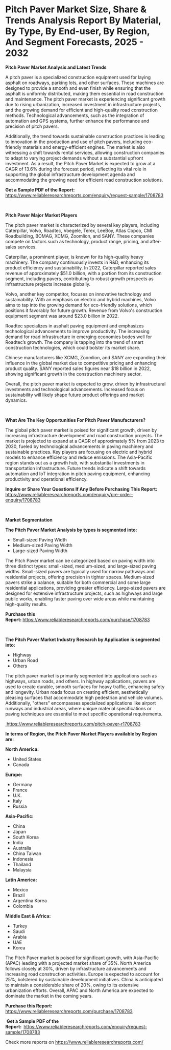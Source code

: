 <p><h1>Pitch Paver Market Size, Share & Trends Analysis Report By Material, By Type, By End-user, By Region, And Segment Forecasts, 2025 - 2032</h1></p><p><strong>Pitch Paver Market Analysis and Latest Trends</strong></p>
<p><p>A pitch paver is a specialized construction equipment used for laying asphalt on roadways, parking lots, and other surfaces. These machines are designed to provide a smooth and even finish while ensuring that the asphalt is uniformly distributed, making them essential in road construction and maintenance. The pitch paver market is experiencing significant growth due to rising urbanization, increased investment in infrastructure projects, and the growing demand for efficient and high-quality road construction methods. Technological advancements, such as the integration of automation and GPS systems, further enhance the performance and precision of pitch pavers.</p><p>Additionally, the trend towards sustainable construction practices is leading to innovation in the production and use of pitch pavers, including eco-friendly materials and energy-efficient engines. The market is also witnessing a shift towards rental services, allowing construction companies to adapt to varying project demands without a substantial upfront investment. As a result, the Pitch Paver Market is expected to grow at a CAGR of 13.6% during the forecast period, reflecting its vital role in supporting the global infrastructure development agenda and accommodating the growing need for efficient road construction solutions.</p></p>
<p><strong>Get a Sample PDF of the Report:&nbsp;</strong> <a href="https://www.reliableresearchreports.com/enquiry/request-sample/1708783?utm_campaign=3262&utm_medium=2&utm_source=Github&utm_content=ia&utm_term=27032025&utm_id=pitch-paver">https://www.reliableresearchreports.com/enquiry/request-sample/1708783</a></p>
<p>&nbsp;</p>
<p><strong>Pitch Paver Major Market Players</strong></p>
<p><p>The pitch paver market is characterized by several key players, including Caterpillar, Volvo, Roadtec, Voegele, Terex, LeeBoy, Atlas Copco, CMI Roadbuilding, BOMAG, XCMG, Zoomlion, and SANY. These companies compete on factors such as technology, product range, pricing, and after-sales services.</p><p>Caterpillar, a prominent player, is known for its high-quality heavy machinery. The company continuously invests in R&D, enhancing its product efficiency and sustainability. In 2022, Caterpillar reported sales revenue of approximately $51.0 billion, with a portion from its construction segment, including pavers, contributing to robust growth prospects as infrastructure projects increase globally.</p><p>Volvo, another key competitor, focuses on innovative technology and sustainability. With an emphasis on electric and hybrid machines, Volvo aims to tap into the growing demand for eco-friendly solutions, which positions it favorably for future growth. Revenue from Volvo's construction equipment segment was around $23.0 billion in 2022.</p><p>Roadtec specializes in asphalt paving equipment and emphasizes technological advancements to improve productivity. The increasing demand for road infrastructure in emerging economies bodes well for Roadtec’s growth. The company is tapping into the trend of smart construction technologies, which could bolster its market share.</p><p>Chinese manufacturers like XCMG, Zoomlion, and SANY are expanding their influence in the global market due to competitive pricing and enhancing product quality. SANY reported sales figures near $18 billion in 2022, showing significant growth in the construction machinery sector.</p><p>Overall, the pitch paver market is expected to grow, driven by infrastructural investments and technological advancements. Increased focus on sustainability will likely shape future product offerings and market dynamics.</p></p>
<p>&nbsp;</p>
<p><strong>What Are The Key Opportunities For Pitch Paver Manufacturers?</strong></p>
<p><p>The global pitch paver market is poised for significant growth, driven by increasing infrastructure development and road construction projects. The market is projected to expand at a CAGR of approximately 5% from 2023 to 2030, fueled by technological advancements in paving machinery and sustainable practices. Key players are focusing on electric and hybrid models to enhance efficiency and reduce emissions. The Asia-Pacific region stands out as a growth hub, with substantial investments in transportation infrastructure. Future trends indicate a shift towards automation and IoT integration in pitch paving equipment, enhancing productivity and operational efficiency.</p></p>
<p><strong>Inquire or Share Your Questions If Any Before Purchasing This Report:</strong> <a href="https://www.reliableresearchreports.com/enquiry/pre-order-enquiry/1708783?utm_campaign=3262&utm_medium=2&utm_source=Github&utm_content=ia&utm_term=27032025&utm_id=pitch-paver">https://www.reliableresearchreports.com/enquiry/pre-order-enquiry/1708783</a></p>
<p>&nbsp;</p>
<p><strong>Market Segmentation</strong></p>
<p><strong>The Pitch Paver Market Analysis by types is segmented into:</strong></p>
<p><ul><li>Small-sized Paving Width</li><li>Medium-sized Paving Width</li><li>Large-sized Paving Width</li></ul></p>
<p><p>The Pitch Paver market can be categorized based on paving width into three distinct types: small-sized, medium-sized, and large-sized paving widths. Small-sized pavers are typically used for narrow pathways and residential projects, offering precision in tighter spaces. Medium-sized pavers strike a balance, suitable for both commercial and some large residential applications, providing greater efficiency. Large-sized pavers are designed for extensive infrastructure projects, such as highways and large public works, enabling faster paving over wide areas while maintaining high-quality results.</p></p>
<p><strong>Purchase this Report:&nbsp;</strong><a href="https://www.reliableresearchreports.com/purchase/1708783?utm_campaign=3262&utm_medium=2&utm_source=Github&utm_content=ia&utm_term=27032025&utm_id=pitch-paver">https://www.reliableresearchreports.com/purchase/1708783</a></p>
<p>&nbsp;</p>
<p><strong>The Pitch Paver Market Industry Research by Application is segmented into:</strong></p>
<p><ul><li>Highway</li><li>Urban Road</li><li>Others</li></ul></p>
<p><p>The pitch paver market is primarily segmented into applications such as highways, urban roads, and others. In highway applications, pavers are used to create durable, smooth surfaces for heavy traffic, enhancing safety and longevity. Urban roads focus on creating efficient, aesthetically pleasing surfaces that accommodate high pedestrian and vehicle volumes. Additionally, "others" encompasses specialized applications like airport runways and industrial areas, where unique material specifications or paving techniques are essential to meet specific operational requirements.</p></p>
<p><a href="https://www.reliableresearchreports.com/pitch-paver-r1708783?utm_campaign=3262&utm_medium=2&utm_source=Github&utm_content=ia&utm_term=27032025&utm_id=pitch-paver">&nbsp;https://www.reliableresearchreports.com/pitch-paver-r1708783</a></p>
<p><strong>In terms of Region, the Pitch Paver Market Players available by Region are:</strong></p>
<p>
    <p> <strong> North America: </strong>
        <ul>
            <li>United States</li>
            <li>Canada</li>
        </ul>
        </p> 
    <p> <strong> Europe: </strong>
        <ul>
            <li>Germany</li>
            <li>France</li>
            <li>U.K.</li>
            <li>Italy</li>
            <li>Russia</li>
        </ul>
        </p> 
    <p> <strong> Asia-Pacific: </strong>
        <ul>
            <li>China</li>
            <li>Japan</li>
            <li>South Korea</li>
            <li>India</li>
            <li>Australia</li>
            <li>China Taiwan</li>
            <li>Indonesia</li>
            <li>Thailand</li>
            <li>Malaysia</li>
        </ul>
        </p> 
    <p> <strong> Latin America: </strong>
        <ul>
            <li>Mexico</li>
            <li>Brazil</li>
            <li>Argentina Korea</li>
            <li>Colombia</li>
        </ul>
        </p> 
    <p> <strong> Middle East & Africa: </strong>
        <ul>
            <li>Turkey</li>
            <li>Saudi</li>
            <li>Arabia</li>
            <li>UAE</li>
            <li>Korea</li>
        </ul>
    </p>
    </p>
<p><p>The Pitch Paver market is poised for significant growth, with Asia-Pacific (APAC) leading with a projected market share of 35%. North America follows closely at 30%, driven by infrastructure advancements and increasing road construction activities. Europe is expected to account for 25%, bolstered by sustainable development initiatives. China is anticipated to maintain a considerable share of 20%, owing to its extensive urbanization efforts. Overall, APAC and North America are expected to dominate the market in the coming years.</p></p>
<p><strong>Purchase this Report: </strong><a href="https://www.reliableresearchreports.com/purchase/1708783?utm_campaign=3262&utm_medium=2&utm_source=Github&utm_content=ia&utm_term=27032025&utm_id=pitch-paver">https://www.reliableresearchreports.com/purchase/1708783</a></p>
<p>&nbsp;<strong>Get a Sample PDF of the Report:&nbsp;&nbsp;</strong><a href="https://www.reliableresearchreports.com/enquiry/request-sample/1708783?utm_campaign=3262&utm_medium=2&utm_source=Github&utm_content=ia&utm_term=27032025&utm_id=pitch-paver">https://www.reliableresearchreports.com/enquiry/request-sample/1708783</a></p>
<p><strong></strong></p>
<p>Check more reports on <a href="https://www.reliableresearchreports.com/?utm_campaign=3262&utm_medium=2&utm_source=Github&utm_content=ia&utm_term=27032025&utm_id=pitch-paver">https://www.reliableresearchreports.com/</a></p>